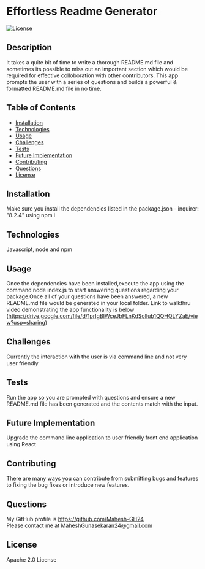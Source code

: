 # Effortless Readme Generator
[![License](https://img.shields.io/badge/License-Apache_2.0-blue.svg)](https://opensource.org/licenses/Apache-2.0)

## Description

It takes a quite bit of time to write a thorough README.md file and sometimes its possible to miss out an important section which would be required for effective colloboration with other contributors. This app prompts the user with a series of questions and builds a powerful & formatted README.md file in no time.

## Table of Contents

- [Installation](#installation)
- [Technologies](#Technologies)
- [Usage](#usage)
- [Challenges](#challenges)
- [Tests](#tests)
- [Future Implementation](#Future-Implementation)
- [Contributing](#Contributing)
- [Questions](#questions)
- [License](#license)

## Installation
Make sure you install the dependencies listed in the package.json - inquirer: "8.2.4" using npm i

## Technologies
Javascript, node and npm

## Usage
Once the dependencies have been installed,execute the app using the command node index.js to start answering questions regarding your package.Once all of your questions have been answered, a new README.md file would be generated in your local folder.
Link to walkthru video demonstrating the app functionality is below
(https://drive.google.com/file/d/1prIgBIWceJbFLnKdSolIub1QQHQLYZaE/view?usp=sharing)

## Challenges
Currently the interaction with the user is via command line and not very user friendly

## Tests
Run the app so you are prompted with questions and ensure a new README.md file has been generated and the contents match with the input.

## Future Implementation
Upgrade the command line application to user friendly front end application using React

## Contributing
There are many ways you can contribute from submitting bugs and features to fixing the bug fixes or introduce new features.

## Questions
My GitHub profile is https://github.com/Mahesh-GH24  
Please contact me at MaheshGunasekaran24@gmail.com

## License
Apache 2.0 License
